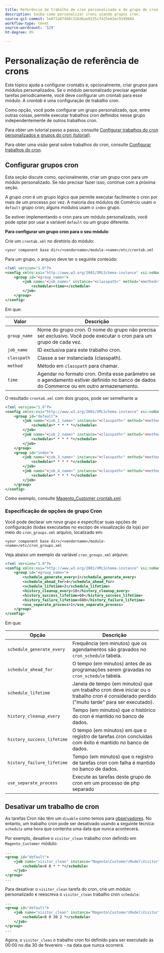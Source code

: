 ```yaml
---
title: Referência de trabalho de cron personalizado e de grupo de cron
description: Saiba como personalizar crons usando grupos cron.
source-git-commit: 5e072a87480c326d6ae9235cf425e63ec9199684
workflow-type: tm+mt
source-wordcount: '529'
ht-degree: 0%

---
```



# Personalização de referência de crons

Este tópico ajuda a configurar crontabs e, opcionalmente, criar grupos para módulos personalizados. Se o módulo personalizado precisar agendar tarefas periodicamente, você deve configurar um crontab para esse módulo. A _crontab_ é uma configuração de trabalho cron.

Como opção, você pode configurar um grupo personalizado, que, entre outras coisas, permite executar trabalhos cron definidos nesse grupo independentemente de outros trabalhos cron.

Para obter um tutorial passo a passo, consulte [Configurar trabalhos do cron personalizados e grupos do cron (tutorial)](custom-cron-tutorial.md).

Para obter uma visão geral sobre trabalhos do cron, consulte [Configurar trabalhos do cron](../cli/configure-cron-jobs.md).

## Configurar grupos cron

Esta seção discute como, opcionalmente, criar um grupo cron para um módulo personalizado. Se não precisar fazer isso, continue com a próxima seção.

A _grupo cron_ é um grupo lógico que permite executar facilmente o cron por mais de um processo por vez. A maioria dos módulos de Comércio usam o `default` grupo cron; alguns módulos usam o `index` grupo.

Se estiver implementando o cron para um módulo personalizado, você pode optar por usar a variável `default` ou um grupo diferente.

**Para configurar um grupo cron para o seu módulo**:

Crie um `crontab.xml` no diretório do módulo:

```text
<your component base dir>/<vendorname>/module-<name>/etc/crontab.xml
```

Para um grupo, o arquivo deve ter o seguinte conteúdo:

```xml
<?xml version="1.0"?>
<config xmlns:xsi="http://www.w3.org/2001/XMLSchema-instance" xsi:noNamespaceSchemaLocation="urn:magento:module:Magento_Cron:etc/crontab.xsd">
    <group id="<group_name>">
        <job name="<job_name>" instance="<classpath>" method="<method>">
            <schedule><time></schedule>
        </job>
    </group>
</config>
```

Em que:

| Valor | Descrição |
|---|---|
| `group_name` | Nome do grupo cron. O nome do grupo não precisa ser exclusivo. Você pode executar o cron para um grupo de cada vez. |
| `job_name` | ID exclusiva para este trabalho cron. |
| `classpath` | Classe a ser instanciada (classpath). |
| `method` | Método em `classpath` para chamar. |
| `time` | Agendar no formato cron. Omita esse parâmetro se o agendamento estiver definido no banco de dados do Commerce ou em outro armazenamento. |

O resultado `crontab.xml` com dois grupos, pode ser semelhante a:

```xml
<?xml version="1.0"?>
<config xmlns:xsi="http://www.w3.org/2001/XMLSchema-instance" xsi:noNamespaceSchemaLocation="urn:magento:module:Magento_Cron:etc/crontab.xsd">
    <group id="default">
        <job name="<job_1_name>" instance="<classpath>" method="<method_name>">
            <schedule>* * * * *</schedule>
        </job>
        <job name="<job_2_name>" instance="<classpath>" method="<method_name>">
            <schedule>* * * * *</schedule>
        </job>
    </group>
    <group id="index">
        <job name="<job_3_name>" instance="<classpath>" method="<method_name>">
            <schedule>* * * * *</schedule>
        </job>
        <job name="<job_4_name>" instance="<classpath>" method="<method_name>">
            <schedule>* * * * *</schedule>
        </job>
    </group>
</config>
```

Como exemplo, consulte [Magento_Customer crontab.xml](https://github.com/magento/magento2/blob/2.4/app/code/Magento/Customer/etc/crontab.xml).

### Especificação de opções de grupo Cron

Você pode declarar um novo grupo e especificar suas opções de configuração (todas executadas no escopo de visualização da loja) por meio do `cron_groups.xml` arquivo, localizado em:

```text
<your component base dir>/<vendorname>/module-<name>/etc/cron_groups.xml
```

Veja abaixo um exemplo da variável `cron_groups.xml` arquivo:

```xml
<?xml version="1.0"?>
<config xmlns:xsi="http://www.w3.org/2001/XMLSchema-instance" xsi:noNamespaceSchemaLocation="urn:magento:module:Magento_Cron:etc/cron_groups.xsd">
    <group id="<group_name>">
        <schedule_generate_every>1</schedule_generate_every>
        <schedule_ahead_for>4</schedule_ahead_for>
        <schedule_lifetime>2</schedule_lifetime>
        <history_cleanup_every>10</history_cleanup_every>
        <history_success_lifetime>60</history_success_lifetime>
        <history_failure_lifetime>600</history_failure_lifetime>
        <use_separate_process>1</use_separate_process>
    </group>
</config>
```

Em que:

| Opção | Descrição |
| -------------------------- | ------------------------------------------------------------------------------------------------------ |
| `schedule_generate_every` | Frequência (em minutos) que os agendamentos são gravados no `cron_schedule` tabela. |
| `schedule_ahead_for` | O tempo (em minutos) antes de as programações serem gravadas no `cron_schedule` tabela. |
| `schedule_lifetime` | Janela de tempo (em minutos) que um trabalho cron deve iniciar ou o trabalho cron é considerado perdido (&quot;muito tarde&quot; para ser executado). |
| `history_cleanup_every` | Tempo (em minutos) que o histórico do cron é mantido no banco de dados. |
| `history_success_lifetime` | O tempo (em minutos) em que o registro de tarefas cron concluídas com êxito é mantido no banco de dados. |
| `history_failure_lifetime` | Tempo (em minutos) que o registro de tarefas cron com falha é mantido no banco de dados. |
| `use_separate_process` | Execute as tarefas deste grupo de cron em um processo de php separado |

## Desativar um trabalho de cron

As tarefas Cron não têm um `disable` como temos para [observadores](https://developer.adobe.com/commerce/php/development/components/events-and-observers/#observers). No entanto, um trabalho cron pode ser desativado usando a seguinte técnica: `schedule` uma hora que contenha uma data que nunca acontecerá.

Por exemplo, desative o `visitor_clean` trabalho cron definido em `Magento_Customer` módulo:

```xml
...
<group id="default">
    <job name="visitor_clean" instance="Magento\Customer\Model\Visitor" method="clean">
        <schedule>0 0 * * *</schedule>
    </job>
</group>
...
```

Para desativar o `visitor_clean` tarefa do cron, crie um módulo personalizado e reescreva o `visitor_clean` trabalho cron `schedule`:

```xml
...
<group id="default">
    <job name="visitor_clean" instance="Magento\Customer\Model\Visitor" method="clean">
        <schedule>0 0 30 2 *</schedule>
    </job>
</group>
...
```

Agora, o `visitor_clean` o trabalho cron foi definido para ser executado às 00:00 no dia 30 de fevereiro - na data que nunca ocorrerá.

